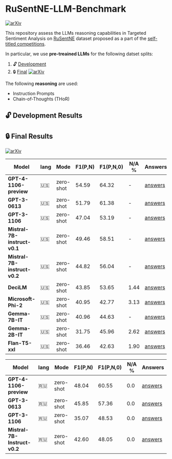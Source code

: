 # RuSentNE-LLM-Benchmark
[![arXiv](https://img.shields.io/badge/arXiv-2305.17679-b31b1b.svg)]()


This repository assess the LLMs reasoning capabilities in Targeted Sentiment Analysis on [RuSentNE](https://arxiv.org/abs/2305.17679) dataset proposed as a part of the [self-titled competitions](https://github.com/dialogue-evaluation/RuSentNE-evaluation). 

In particular, we use **pre-treained LLMs** for the following datset splits:
1. 🔓 [Development](#development-results)
2. 🔒 [Final](#final-results) [![arXiv](https://img.shields.io/badge/arXiv-2305.17679-b31b1b.svg)]()

The following **reasoning** are used:
* Instruction Prompts
* Chain-of-Thoughts (THoR)

## 🔓 Development Results


## 🔒 Final Results
[![arXiv](https://img.shields.io/badge/arXiv-2305.17679-b31b1b.svg)]()

| **Model**                    |lang| Mode      | F1(P,N) | F1(P,N,0) | N/A % | Answers   |
|------------------------------|----|-----------|---------|-----------|-------|-----------|
| **GPT-4-1106-preview**       | 🇺🇸 | zero-shot | 54.59   | 64.32     | -     | [answers](data/answers/final/final_data_en.csv_gpt-4-1106-preview.sqlite) |
| **GPT-3-0613**               | 🇺🇸 | zero-shot | 51.79   | 61.38     | -     | [answers](data/answers/final/final_data_en.csv_gpt-3.5-turbo-0613-en-se.sqlite) |
| **GPT-3-1106**               | 🇺🇸 | zero-shot | 47.04   | 53.19     | -     | [answers](data/answers/final/final_data_en.csv_gpt-3.5-turbo-1106.sqlite) |
| **Mistral-7B-instruct-v0.1** | 🇺🇸 | zero-shot | 49.46   | 58.51     | -     | [answers](data/answers/final/final_data_en.csv_mistralai_Mistral-7B-Instruct-v0.1.sqlite) |
| **Mistral-7B-instruct-v0.2** | 🇺🇸 | zero-shot | 44.82   | 56.04     | -     | [answers](data/answers/final/final_data_en.csv_mistralai_Mistral-7B-Instruct-v0.2.sqlite) |
| **DeciLM**                   | 🇺🇸 | zero-shot | 43.85   | 53.65     | 1.44  | [answers](data/answers/final/final_data_en.csv_Deci_DeciLM-7B-instruct.sqlite) |
| **Microsoft-Phi-2**          | 🇺🇸 | zero-shot | 40.95   | 42.77     | 3.13  | [answers](data/answers/final/final_data_en.csv_microsoft_phi-2.sqlite) |
| **Gemma-7B-IT**              | 🇺🇸 | zero-shot | 40.96   | 44.63     | -     | [answers](data/answers/final/final_data_en.csv_google_gemma-7b-it.sqlite) |
| **Gemma-2B-IT**              | 🇺🇸 | zero-shot | 31.75   | 45.96     | 2.62  | [answers](data/answers/final/final_data_en.csv_google_gemma-2b-it.sqlite) |
| **Flan-T5-xxl**              | 🇺🇸 | zero-shot | 36.46   | 42.63     | 1.90  | [answers](data/answers/final/final_data_en.csv_google_flan-t5-xxl.sqlite) |

| **Model**                    | lang | Mode      | F1(P,N) | F1(P,N,0) | N/A % | Answers      |
|------------------------------|------|-----------|---------|-----------|-------|--------------|
| **GPT-4-1106-preview**       |  🇷🇺  | zero-shot | 48.04   | 60.55     | 0.0   | [answers](data/answers/final/final_data.csv_gpt-4-1106-preview.sqlite) |
| **GPT-3-0613**               |  🇷🇺  | zero-shot | 45.85   | 57.36     | 0.0   | [answers](data/answers/final/final_data.csv_gpt-3.5-turbo-0613.sqlite) |
| **GPT-3-1106**               |  🇷🇺  | zero-shot | 35.07   | 48.53     | 0.0   | [answers](data/answers/final/final_data.csv_gpt-3.5-turbo-1106.sqlite) |
| **Mistral-7B-Instruct-v0.2** |  🇷🇺  | zero-shot | 42.60   | 48.05     | 0.0   | [answers](data/answers/final/final_data.csv_mistralai_Mistral-7B-Instruct-v0.2.sqlite) |